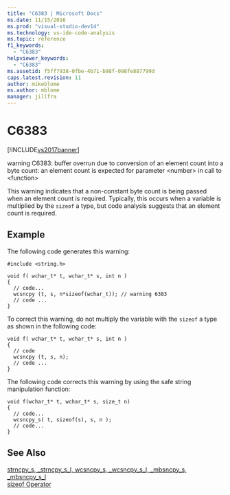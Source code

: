 ```yaml
---
title: "C6383 | Microsoft Docs"
ms.date: 11/15/2016
ms.prod: "visual-studio-dev14"
ms.technology: vs-ide-code-analysis
ms.topic: reference
f1_keywords: 
  - "C6383"
helpviewer_keywords: 
  - "C6383"
ms.assetid: f5ff7938-0fbe-4b71-b98f-098fe887799d
caps.latest.revision: 11
author: mikeblome
ms.author: mblome
manager: jillfra
---
```

# C6383
[!INCLUDE[vs2017banner](../includes/vs2017banner.md)]

warning C6383: buffer overrun due to conversion of an element count into a byte count: an element count is expected for parameter \<number> in call to \<function>  
  
 This warning indicates that a non-constant byte count is being passed when an element count is required. Typically, this occurs when a variable is multiplied by the `sizeof` a type, but code analysis suggests that an element count is required.  
  
## Example  
 The following code generates this warning:  
  
```  
#include <string.h>  
  
void f( wchar_t* t, wchar_t* s, int n )  
{  
  // code...  
  wcsncpy (t, s, n*sizeof(wchar_t)); // warning 6383  
  // code ...  
}  
```  
  
 To correct this warning, do not multiply the variable with the `sizeof` a type as shown in the following code:  
  
```  
void f( wchar_t* t, wchar_t* s, int n )  
{  
  // code   
  wcsncpy (t, s, n);  
  // code ...  
}  
```  
  
 The following code corrects this warning by using the safe string manipulation function:  
  
```  
void f(wchar_t* t, wchar_t* s, size_t n)  
{  
  // code...  
  wcsncpy_s( t, sizeof(s), s, n );  
  // code...  
}   
```  
  
## See Also  
 [strncpy_s, _strncpy_s_l, wcsncpy_s, _wcsncpy_s_l, _mbsncpy_s, _mbsncpy_s_l](http://msdn.microsoft.com/library/a971c800-94d1-4d88-92f3-a2fe236a4546)   
 [sizeof Operator](http://msdn.microsoft.com/library/8bc3b6fb-54a1-4eb7-ada0-05f8c5efc532)
